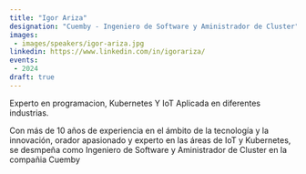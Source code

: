 ```yaml
---
title: "Igor Ariza"
designation: "Cuemby - Ingeniero de Software y Aministrador de Cluster"
images:
 - images/speakers/igor-ariza.jpg
linkedin: https://www.linkedin.com/in/igorariza/
events:
 - 2024
draft: true 
---
```


Experto en programacion, Kubernetes Y IoT Aplicada en diferentes industrias.
 
Con más de 10 años de experiencia en el ámbito de la tecnología y la innovación, orador apasionado y experto en las áreas de IoT y Kubernetes, se desmpeña como Ingeniero de Software y Aministrador de Cluster en la compañia Cuemby